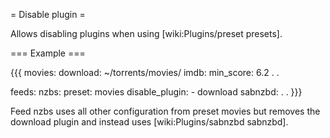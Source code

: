 = Disable plugin =

Allows disabling plugins when using [wiki:Plugins/preset presets].

=== Example ===

{{{
movies:
  download: ~/torrents/movies/
  imdb:
    min_score: 6.2
    .
    .

feeds:
  nzbs:
    preset: movies
    disable_plugin:
      - download
    sabnzbd:
      .
      .
}}}

Feed nzbs uses all other configuration from preset movies but removes the download plugin and instead uses [wiki:Plugins/sabnzbd sabnzbd].